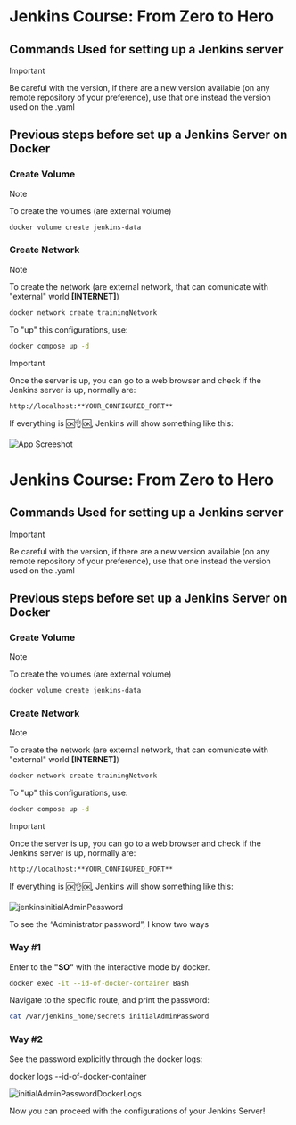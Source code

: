
# Jenkins Course: From Zero to Hero

## Commands Used for setting up a Jenkins server

> [!IMPORTANT]
> Be careful with the version, if there are a new version available (on any remote repository of your preference), use that one instead the version used on the .yaml

## Previous steps before set up a Jenkins Server on Docker

### Create Volume
> [!NOTE]
> To create the volumes (are external volume)

```bash
docker volume create jenkins-data
```
### Create Network

> [!NOTE]
> To create the network (are external network, that can comunicate with "external" world **[INTERNET]**)

```bash
docker network create trainingNetwork
```

To "up" this configurations, use:
```bash
docker compose up -d
```

> [!IMPORTANT]
> Once the server is up, you can go to a web browser and check if the Jenkins server is up, normally are:

`http://localhost:**YOUR_CONFIGURED_PORT**`

If everything is 🆗👌🆗, Jenkins will show something like this:

![App Screeshot](https://drive.google.com/file/d/1qwCAYKaSbOHMgde3WJkWEwfFaJH0mD_D/view?usp=sharing)








# Jenkins Course: From Zero to Hero

## Commands Used for setting up a Jenkins server

> [!IMPORTANT]
> Be careful with the version, if there are a new version available (on any remote repository of your preference), use that one instead the version used on the .yaml

## Previous steps before set up a Jenkins Server on Docker

### Create Volume
> [!NOTE]
> To create the volumes (are external volume)

```bash
docker volume create jenkins-data
```
### Create Network

> [!NOTE]
> To create the network (are external network, that can comunicate with "external" world **[INTERNET]**)

```bash
docker network create trainingNetwork
```

To "up" this configurations, use:
```bash
docker compose up -d
```

> [!IMPORTANT]
> Once the server is up, you can go to a web browser and check if the Jenkins server is up, normally are:

`http://localhost:**YOUR_CONFIGURED_PORT**`

If everything is 🆗👌🆗, Jenkins will show something like this:

![jenkinsInitialAdminPassword](https://github.com/user-attachments/assets/31162bd4-fd23-4ce2-8a60-13d0d43be8d3)

To see the “Administrator password”, I know two ways

### Way #1

Enter to the **"SO"** with the interactive mode by docker.

```bash
docker exec -it --id-of-docker-container Bash
```

Navigate to the specific route, and print the password:

```bash
cat /var/jenkins_home/secrets initialAdminPassword
```

### Way #2

See the password explicitly through the docker logs:

docker logs --id-of-docker-container

![initialAdminPasswordDockerLogs](https://github.com/user-attachments/assets/4c2293fe-3b07-41bf-b3ec-b1726284b051)

Now you can proceed with the configurations of your Jenkins Server!
